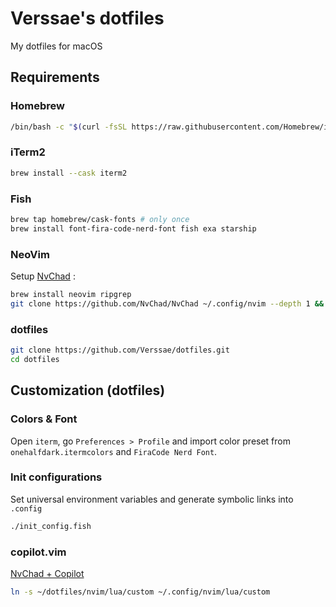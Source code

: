 # Verssae's dotfiles
My dotfiles for macOS

## Requirements
### Homebrew
```sh
/bin/bash -c "$(curl -fsSL https://raw.githubusercontent.com/Homebrew/install/HEAD/install.sh)"
```
### iTerm2
```sh
brew install --cask iterm2
```

### Fish

```sh
brew tap homebrew/cask-fonts # only once
brew install font-fira-code-nerd-font fish exa starship
```

### NeoVim
Setup [NvChad](https://nvchad.com) :
```sh
brew install neovim ripgrep
git clone https://github.com/NvChad/NvChad ~/.config/nvim --depth 1 && nvim
```

### dotfiles
```sh
git clone https://github.com/Verssae/dotfiles.git
cd dotfiles
```

## Customization (dotfiles)
### Colors & Font
Open `iterm`, go `Preferences > Profile` and import color preset from `onehalfdark.itermcolors` and `FiraCode Nerd Font`.

### Init configurations
Set universal environment variables and generate symbolic links into `.config`
```sh
./init_config.fish
```

### copilot.vim

[NvChad + Copilot](https://github.com/NvChad/NvChad/issues/2020#issuecomment-1691652333)

```sh
ln -s ~/dotfiles/nvim/lua/custom ~/.config/nvim/lua/custom
```